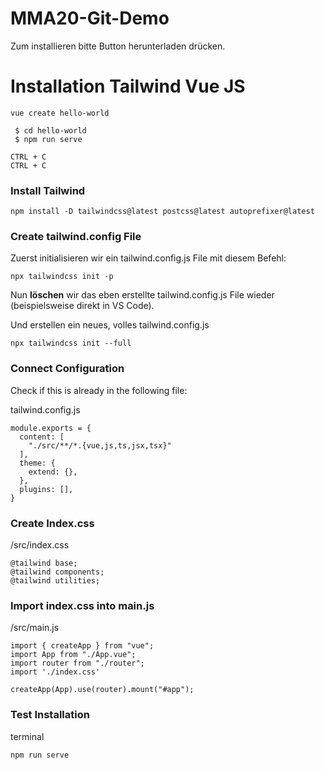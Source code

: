# MMA20-Git-Demo

Zum installieren bitte Button herunterladen drücken.

# Installation Tailwind Vue JS

```
vue create hello-world
```

```
 $ cd hello-world
 $ npm run serve
```

```
CTRL + C
CTRL + C
```

### Install Tailwind
```
npm install -D tailwindcss@latest postcss@latest autoprefixer@latest

```

### Create tailwind.config File
Zuerst initialisieren wir ein tailwind.config.js File mit diesem Befehl:

```
npx tailwindcss init -p
```

Nun **löschen** wir das eben erstellte tailwind.config.js File wieder (beispielsweise direkt in VS Code).

Und erstellen ein neues, volles tailwind.config.js
```
npx tailwindcss init --full
```


### Connect Configuration
Check if this is already in the following file:

tailwind.config.js
```
module.exports = {
  content: [
    "./src/**/*.{vue,js,ts,jsx,tsx}"
  ],
  theme: {
    extend: {},
  },
  plugins: [],
}
```

### Create Index.css
/src/index.css
```
@tailwind base;
@tailwind components;
@tailwind utilities;

```

### Import index.css into main.js
/src/main.js
```
import { createApp } from "vue";
import App from "./App.vue";
import router from "./router";
import './index.css'

createApp(App).use(router).mount("#app");

```

### Test Installation
terminal
```
npm run serve
```

